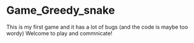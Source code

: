 # Game_Greedy_snake
This is my first game and it has a lot of bugs (and the code is maybe too wordy) Welcome to play and commnicate!
